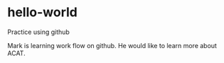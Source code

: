 # hello-world
Practice using github

Mark is learning work flow on github.  He would like to learn more about ACAT.
